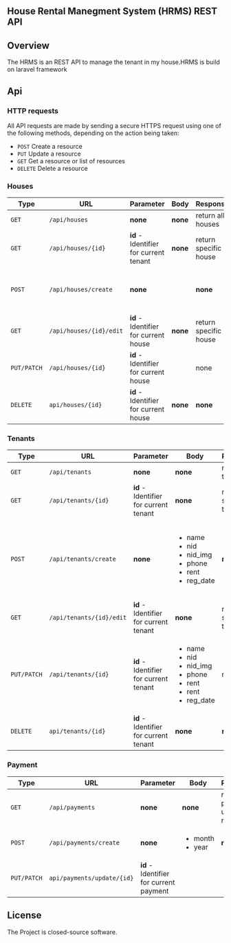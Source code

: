 

## House Rental Manegment System (HRMS) REST API

## Overview
The HRMS is an REST API to manage the tenant in my house.HRMS is build on laravel framework


## Api

### HTTP requests
All API requests are made by sending a secure HTTPS request using one of the following methods, depending on the action being taken:

* `POST` Create a resource
* `PUT` Update a resource
* `GET` Get a resource or list of resources
* `DELETE` Delete a resource


### Houses
| Type | URL | Parameter | Body | Response | Description
| --- | --- | ---| --- | --- | --- |
| `GET` | `/api/houses` | **none** | **none** | return all houses
| `GET` | `/api/houses/{id}` | **id** - Identifier for current tenant  | **none** | return specific house
| `POST`  |  `/api/houses/create` | **none** |  | **none** | on successful response create new house
| `GET` | `/api/houses/{id}/edit` | **id** - Identifier for current house | **none** | return specific house
| `PUT/PATCH` | `/api/houses/{id}` | **id** - Identifier for current house |  | none
| `DELETE` | `api/houses/{id}` | **id** - Identifier for current house | **none** | **none**


### Tenants

| Type | URL | Parameter | Body | Response | Description
| --- | --- | ---| --- | --- | --- |
| `GET` | `/api/tenants` | **none** | **none** | return all tenants
| `GET` | `/api/tenants/{id}` | **id** - Identifier for current tenant  | **none** | return specific tenant
| `POST`  |  `/api/tenants/create` | **none** | <ul><li>name</li><li>nid</li><li>nid_img</li><li>phone</li><li>rent</li><li>reg_date</li></ul> | **none** | on successful response create new tenant with name,nid(national id),nid_img(national id photo),phone number,rent,date of renting the house
| `GET` | `/api/tenants/{id}/edit` | **id** - Identifier for current tenant | **none** | return specific tenant
| `PUT/PATCH` | `/api/tenants/{id}` | **id** - Identifier for current tenant | <ul><li>name</li><li>nid</li><li>nid_img</li><li>phone</li><li>rent</li><li>rent</li><li>reg_date</li></ul> | none
| `DELETE` | `api/tenants/{id}` | **id** - Identifier for current tenant | **none** | **none**

### Payment 
| Type | URL | Parameter | Body | Response | Description
| --- | --- | ---| --- | --- | --- |
| `GET` | `/api/payments` | **none** | **none** | return all paid and unpaid rent
| `POST` | `/api/payments/create` | **none** | <ul><li>month</li><li>year</li></ul> | **none** | 
| `PUT/PATCH` | `api/payments/update/{id}` | **id** - Identifier for current payment |  | |


## License

The Project is closed-source software.
